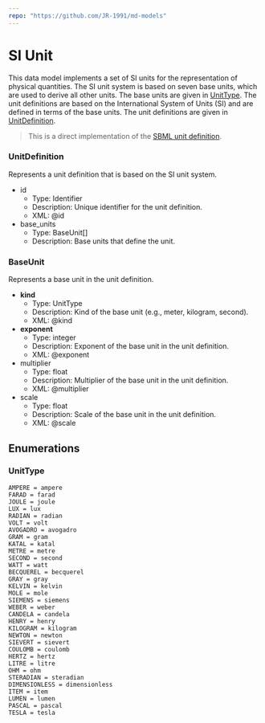 ```yaml
---
repo: "https://github.com/JR-1991/md-models"
---
```


# SI Unit

This data model implements a set of SI units for the representation of physical quantities. The SI unit system is based on seven base units, which are used to derive all other units. The base units are given in [UnitType](#UnitType). The unit definitions are based on the International System of Units (SI) and are defined in terms of the base units. The unit definitions are given in [UnitDefinition](#UnitDefinition).

> This is a direct implementation of the [SBML unit definition](https://synonym.caltech.edu/software/libsbml/5.18.0/docs/formatted/python-api/classlibsbml_1_1_unit_definition.html).

### UnitDefinition

Represents a unit definition that is based on the SI unit system.

- id
  - Type: Identifier
  - Description: Unique identifier for the unit definition.
  - XML: @id
- base_units
  - Type: BaseUnit[]
  - Description: Base units that define the unit.

### BaseUnit

Represents a base unit in the unit definition.

- __kind__
  - Type: UnitType
  - Description: Kind of the base unit (e.g., meter, kilogram, second).
  - XML: @kind
- __exponent__
  - Type: integer
  - Description: Exponent of the base unit in the unit definition.
  - XML: @exponent
- multiplier
  - Type: float
  - Description: Multiplier of the base unit in the unit definition.
  - XML: @multiplier
- scale
  - Type: float
  - Description: Scale of the base unit in the unit definition.
  - XML: @scale

## Enumerations

### UnitType

```
AMPERE = ampere
FARAD = farad
JOULE = joule
LUX = lux
RADIAN = radian
VOLT = volt
AVOGADRO = avogadro
GRAM = gram
KATAL = katal
METRE = metre
SECOND = second
WATT = watt
BECQUEREL = becquerel
GRAY = gray
KELVIN = kelvin
MOLE = mole
SIEMENS = siemens
WEBER = weber
CANDELA = candela
HENRY = henry
KILOGRAM = kilogram
NEWTON = newton
SIEVERT = sievert
COULOMB = coulomb
HERTZ = hertz
LITRE = litre
OHM = ohm
STERADIAN = steradian
DIMENSIONLESS = dimensionless
ITEM = item
LUMEN = lumen
PASCAL = pascal
TESLA = tesla
```
